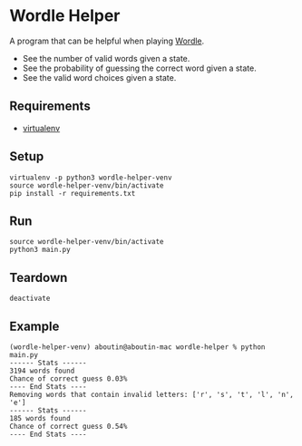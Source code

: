 # Wordle Helper

A program that can be helpful when playing [Wordle](https://www.nytimes.com/games/wordle/index.html).

* See the number of valid words given a state.
* See the probability of guessing the correct word given a state.
* See the valid word choices given a state.

## Requirements

* [virtualenv](https://pypi.org/project/virtualenv/)

## Setup

    virtualenv -p python3 wordle-helper-venv
    source wordle-helper-venv/bin/activate
    pip install -r requirements.txt

## Run

    source wordle-helper-venv/bin/activate
    python3 main.py

## Teardown

    deactivate

## Example

    (wordle-helper-venv) aboutin@aboutin-mac wordle-helper % python main.py
    ------ Stats ------
    3194 words found
    Chance of correct guess 0.03%
    ---- End Stats ----
    Removing words that contain invalid letters: ['r', 's', 't', 'l', 'n', 'e']
    ------ Stats ------
    185 words found
    Chance of correct guess 0.54%
    ---- End Stats ----


